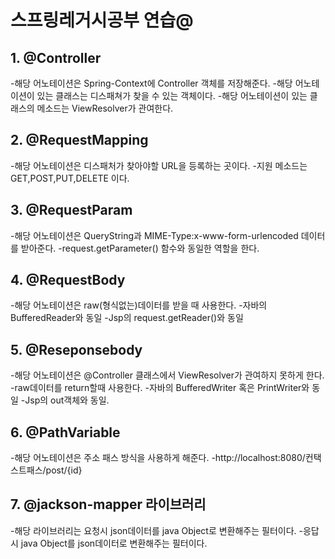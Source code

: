 # 스프링레거시공부 연습@

## 1. @Controller
-해당 어노테이션은 Spring-Context에 Controller 객체를 저장해준다.
-해당 어노테이션이 있는 클래스는 디스패쳐가 찾을 수 있는 객체이다.
-해당 어노테이션이 있는 클래스의 메소드는 ViewResolver가 관여한다.

## 2. @RequestMapping
-해당 어노테이션은 디스패처가 찾아야할 URL을 등록하는 곳이다.
-지원 메소드는 GET,POST,PUT,DELETE 이다.

## 3. @RequestParam
-해당 어노테이션은 QueryString과 MIME-Type:x-www-form-urlencoded 데이터를 받아준다.
-request.getParameter() 함수와 동일한 역할을 한다.

## 4. @RequestBody
-해당 어노테이션은 raw(형식없는)데이터를 받을 때 사용한다.
-자바의 BufferedReader와 동일
-Jsp의 request.getReader()와 동일

## 5. @Reseponsebody
-해당 어노테이션은 @Controller 클래스에서 ViewResolver가 관여하지 못하게 한다.
-raw데이터를 return할때 사용한다.
-자바의 BufferedWriter 혹은 PrintWriter와 동일
-Jsp의 out객체와 동일.

## 6. @PathVariable 
-해당 어노테이션은 주소 패스 방식을 사용하게 해준다.
-http://localhost:8080/컨택스트패스/post/{id}

## 7. @jackson-mapper 라이브러리
-해당 라이브러리는 요청시 json데이터를 java Object로 변환해주는 필터이다.
-응답시 java Object를 json데이터로 변환해주는 필터이다.

